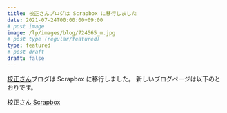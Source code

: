 ```yaml
---
title: 校正さんブログは Scrapbox に移行しました
date: 2021-07-24T00:00:00+09:00
# post image
image: /lp/images/blog/724565_m.jpg
# post type (regular/featured)
type: featured
# post draft
draft: false
---
```


[校正さん](https://kohsei-san.b-hood.site/)ブログは Scrapbox に移行しました。
新しいブログページは以下のとおりです。

[校正さん Scrapbox](https://scrapbox.io/kohsei-san-help/)

